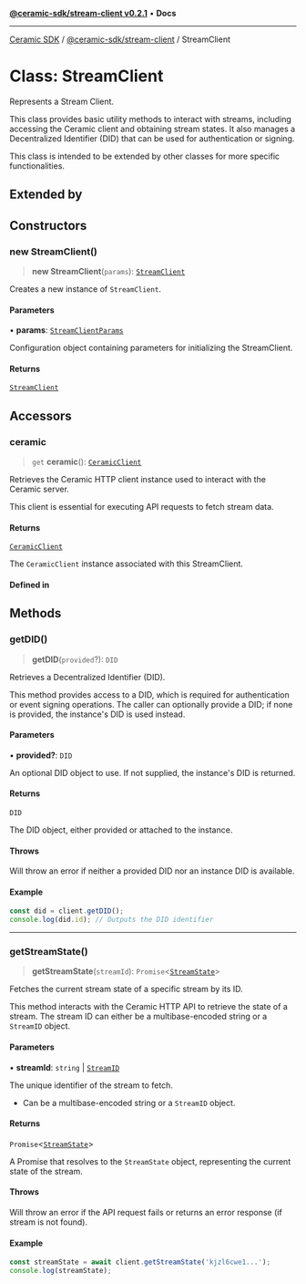 [**@ceramic-sdk/stream-client v0.2.1**](../README.md) • **Docs**

***

[Ceramic SDK](../../../README.md) / [@ceramic-sdk/stream-client](../README.md) / StreamClient

# Class: StreamClient

Represents a Stream Client.

This class provides basic utility methods to interact with streams, including
accessing the Ceramic client and obtaining stream states. It also manages a
Decentralized Identifier (DID) that can be used for authentication or signing.

This class is intended to be extended by other classes for more specific functionalities.

## Extended by

## Constructors

### new StreamClient()

> **new StreamClient**(`params`): [`StreamClient`](StreamClient.md)

Creates a new instance of `StreamClient`.

#### Parameters

• **params**: [`StreamClientParams`](../type-aliases/StreamClientParams.md)

Configuration object containing parameters for initializing the StreamClient.

#### Returns

[`StreamClient`](StreamClient.md)

## Accessors

### ceramic

> `get` **ceramic**(): [`CeramicClient`](../../http-client/classes/CeramicClient.md)

Retrieves the Ceramic HTTP client instance used to interact with the Ceramic server.

This client is essential for executing API requests to fetch stream data.

#### Returns

[`CeramicClient`](../../http-client/classes/CeramicClient.md)

The `CeramicClient` instance associated with this StreamClient.

#### Defined in

## Methods

### getDID()

> **getDID**(`provided`?): `DID`

Retrieves a Decentralized Identifier (DID).

This method provides access to a DID, which is required for authentication or event signing operations.
The caller can optionally provide a DID; if none is provided, the instance's DID is used instead.

#### Parameters

• **provided?**: `DID`

An optional DID object to use. If not supplied, the instance's DID is returned.

#### Returns

`DID`

The DID object, either provided or attached to the instance.

#### Throws

Will throw an error if neither a provided DID nor an instance DID is available.

#### Example

```typescript
const did = client.getDID();
console.log(did.id); // Outputs the DID identifier
```

***

### getStreamState()

> **getStreamState**(`streamId`): `Promise`\<[`StreamState`](../type-aliases/StreamState.md)\>

Fetches the current stream state of a specific stream by its ID.

This method interacts with the Ceramic HTTP API to retrieve the state of a stream.
The stream ID can either be a multibase-encoded string or a `StreamID` object.

#### Parameters

• **streamId**: `string` \| [`StreamID`](../../identifiers/classes/StreamID.md)

The unique identifier of the stream to fetch.
  - Can be a multibase-encoded string or a `StreamID` object.

#### Returns

`Promise`\<[`StreamState`](../type-aliases/StreamState.md)\>

A Promise that resolves to the `StreamState` object, representing the current state of the stream.

#### Throws

Will throw an error if the API request fails or returns an error response (if stream is not found).

#### Example

```typescript
const streamState = await client.getStreamState('kjzl6cwe1...');
console.log(streamState);
```
